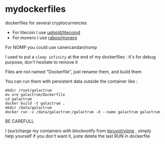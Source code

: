 # mydockerfiles

dockerfiles for several cryptocurrencies

* For litecoin I use [uphold/litecoind](https://github.com/uphold/docker-litecoin-core)
* For monero I use [raboo/monero](https://github.com/Raboo/monero-docker)

For NOMP you could use canercandan/nomp

I used to put a `sleep infinity` at the end of my dockerfiles : it's for debug purpose, don't hesitate to remove it

Files are not named "Dockerfile", just rename them, and build them

You can run them with persistent data outside the container like :
```
mkdir /root/galactrum
mv ore galactrum/Dockerfile
cd galactrum
docker build -t galactrum .
mkdir /data/galactrum
docker run -v /data/galactrum:/galactrum -d --name galactrum galactrum
```

BE CAREFULL

I (sur)charge my containers with blocknotify from [tpruvot/yiimp](https://github.com/tpruvot/yiimp) , simply help yourself if you don't want it, juste delete the last RUN in dockerfile
